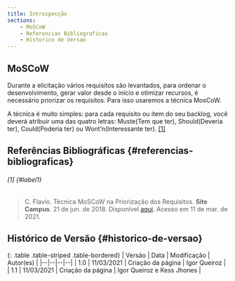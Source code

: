 ```yaml
---
title: Introspecção
sections:
    - MoSCoW
    - Referencias Bibliograficas
    - Historico de Versao
---
```


## MoSCoW

Durante a elicitação vários requisitos são levantados, para ordenar o desenvolvimento, gerar valor desde o início e otimizar recursos, é necessário priorizar os requisitos. Para isso usaremos a técnica MosCoW.

A técnica é muito simples: para cada requisito ou item do seu backlog, você deverá atribuir uma das quatro letras: Muste(Tem que ter), Should(Deveria ter), Could(Poderia ter) ou Wont’n(Interessante ter). [[1]](#label1)

## Referências Bibliográficas {#referencias-bibliograficas}

###### [1] {#label1}
> C. Flavio. Técnica MoSCoW na Priorização dos Requisitos. **Site Campus**. 21 de jun. de 2018. Disponível [aqui](https://sitecampus.com.br/tecnica-moscow-na-priorizacao-dos-requisitos/). Acesso em 11 de mar. de 2021.

## Histórico de Versão {#historico-de-versao}

<div class="table-responsive">

{: .table .table-striped .table-bordered}
| Versão | Data | Modificação | Autor(es) |
|--|--|--|--|
| 1.0 | 11/03/2021 | Criação da página | Igor Queiroz |
| 1.1 | 11/03/2021 | Criação da página | Igor Queiroz e Kess Jhones |

</div>